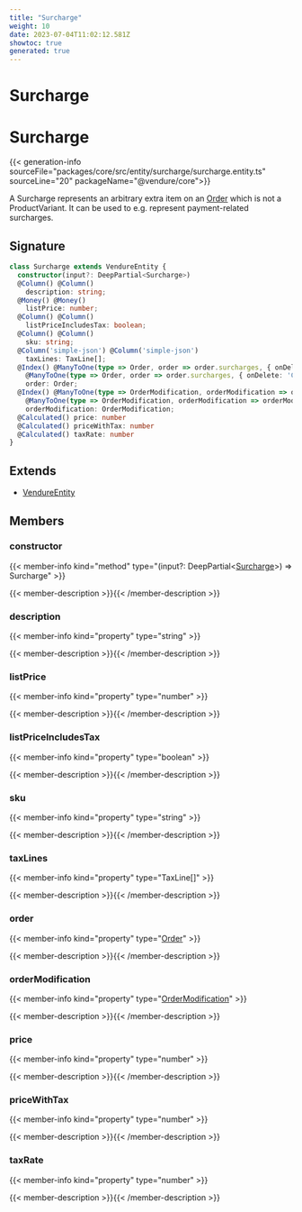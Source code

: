 ```yaml
---
title: "Surcharge"
weight: 10
date: 2023-07-04T11:02:12.581Z
showtoc: true
generated: true
---
```

<!-- This file was generated from the Vendure source. Do not modify. Instead, re-run the "docs:build" script -->

# Surcharge
<div class="symbol">


# Surcharge

{{< generation-info sourceFile="packages/core/src/entity/surcharge/surcharge.entity.ts" sourceLine="20" packageName="@vendure/core">}}

A Surcharge represents an arbitrary extra item on an <a href='/typescript-api/entities/order#order'>Order</a> which is not
a ProductVariant. It can be used to e.g. represent payment-related surcharges.

## Signature

```TypeScript
class Surcharge extends VendureEntity {
  constructor(input?: DeepPartial<Surcharge>)
  @Column() @Column()
    description: string;
  @Money() @Money()
    listPrice: number;
  @Column() @Column()
    listPriceIncludesTax: boolean;
  @Column() @Column()
    sku: string;
  @Column('simple-json') @Column('simple-json')
    taxLines: TaxLine[];
  @Index() @ManyToOne(type => Order, order => order.surcharges, { onDelete: 'CASCADE' }) @Index()
    @ManyToOne(type => Order, order => order.surcharges, { onDelete: 'CASCADE' })
    order: Order;
  @Index() @ManyToOne(type => OrderModification, orderModification => orderModification.surcharges) @Index()
    @ManyToOne(type => OrderModification, orderModification => orderModification.surcharges)
    orderModification: OrderModification;
  @Calculated() price: number
  @Calculated() priceWithTax: number
  @Calculated() taxRate: number
}
```
## Extends

 * <a href='/typescript-api/entities/vendure-entity#vendureentity'>VendureEntity</a>


## Members

### constructor

{{< member-info kind="method" type="(input?: DeepPartial&#60;<a href='/typescript-api/entities/surcharge#surcharge'>Surcharge</a>&#62;) => Surcharge"  >}}

{{< member-description >}}{{< /member-description >}}

### description

{{< member-info kind="property" type="string"  >}}

{{< member-description >}}{{< /member-description >}}

### listPrice

{{< member-info kind="property" type="number"  >}}

{{< member-description >}}{{< /member-description >}}

### listPriceIncludesTax

{{< member-info kind="property" type="boolean"  >}}

{{< member-description >}}{{< /member-description >}}

### sku

{{< member-info kind="property" type="string"  >}}

{{< member-description >}}{{< /member-description >}}

### taxLines

{{< member-info kind="property" type="TaxLine[]"  >}}

{{< member-description >}}{{< /member-description >}}

### order

{{< member-info kind="property" type="<a href='/typescript-api/entities/order#order'>Order</a>"  >}}

{{< member-description >}}{{< /member-description >}}

### orderModification

{{< member-info kind="property" type="<a href='/typescript-api/entities/order-modification#ordermodification'>OrderModification</a>"  >}}

{{< member-description >}}{{< /member-description >}}

### price

{{< member-info kind="property" type="number"  >}}

{{< member-description >}}{{< /member-description >}}

### priceWithTax

{{< member-info kind="property" type="number"  >}}

{{< member-description >}}{{< /member-description >}}

### taxRate

{{< member-info kind="property" type="number"  >}}

{{< member-description >}}{{< /member-description >}}


</div>

